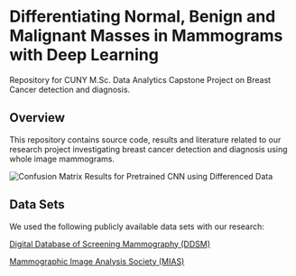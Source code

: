 # Differentiating Normal, Benign and Malignant Masses in Mammograms with Deep Learning

Repository for CUNY M.Sc. Data Analytics Capstone Project on Breast Cancer detection and diagnosis.

## Overview

This repository contains source code, results and literature related to our research project investigating breast cancer detection and diagnosis using whole image mammograms.

![Confusion Matrix Results for Pretrained CNN using Differenced Data](https://raw.githubusercontent.com/jnarhan/Breast_Cancer/master/figures/jn_Transfer_2Class_CM_20170508.png)

## Data Sets

We used the following publicly available data sets with our research:

[Digital Database of Screening Mammography (DDSM)](http://marathon.csee.usf.edu/Mammography/Database.html)

[Mammographic Image Analysis Society (MIAS)](http://peipa.essex.ac.uk/info/mias.html)

